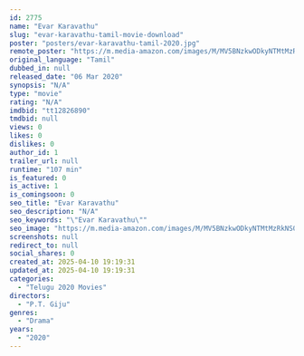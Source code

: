 ```yaml
---
id: 2775
name: "Evar Karavathu"
slug: "evar-karavathu-tamil-movie-download"
poster: "posters/evar-karavathu-tamil-2020.jpg"
remote_poster: "https://m.media-amazon.com/images/M/MV5BNzkwODkyNTMtMzRkNS00MzY1LWE4MTctOWY0ZTY0M2M5OThmXkEyXkFqcGdeQXVyMTI0MTQ1NzA2._V1_SX300.jpg"
original_language: "Tamil"
dubbed_in: null
released_date: "06 Mar 2020"
synopsis: "N/A"
type: "movie"
rating: "N/A"
imdbid: "tt12826890"
tmdbid: null
views: 0
likes: 0
dislikes: 0
author_id: 1
trailer_url: null
runtime: "107 min"
is_featured: 0
is_active: 1
is_comingsoon: 0
seo_title: "Evar Karavathu"
seo_description: "N/A"
seo_keywords: "\"Evar Karavathu\""
seo_image: "https://m.media-amazon.com/images/M/MV5BNzkwODkyNTMtMzRkNS00MzY1LWE4MTctOWY0ZTY0M2M5OThmXkEyXkFqcGdeQXVyMTI0MTQ1NzA2._V1_SX300.jpg"
screenshots: null
redirect_to: null
social_shares: 0
created_at: 2025-04-10 19:19:31
updated_at: 2025-04-10 19:19:31
categories:
  - "Telugu 2020 Movies"
directors:
  - "P.T. Giju"
genres:
  - "Drama"
years:
  - "2020"
---
```


